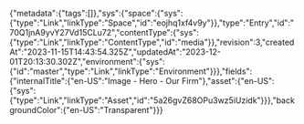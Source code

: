 {"metadata":{"tags":[]},"sys":{"space":{"sys":{"type":"Link","linkType":"Space","id":"eojhq1xf4v9y"}},"type":"Entry","id":"70Q1jnA9yvY27Vd15CLu72","contentType":{"sys":{"type":"Link","linkType":"ContentType","id":"media"}},"revision":3,"createdAt":"2023-11-15T14:43:54.325Z","updatedAt":"2023-12-01T20:13:30.302Z","environment":{"sys":{"id":"master","type":"Link","linkType":"Environment"}}},"fields":{"internalTitle":{"en-US":"Image - Hero - Our Firm"},"asset":{"en-US":{"sys":{"type":"Link","linkType":"Asset","id":"5a26gvZ68OPu3wz5iUzidk"}}},"backgroundColor":{"en-US":"Transparent"}}}